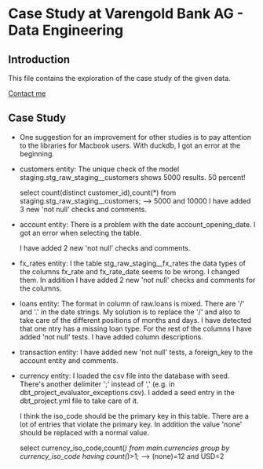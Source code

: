 # Case Study at Varengold Bank AG - Data Engineering

## Introduction
This file contains the exploration of the case study of the given data.

[Contact me](mailto:eddie.knuth@t-online.de)

## Case Study

- One suggestion for an improvement for other studies is to pay attention to the libraries for Macbook users. With duckdb, I got an error at the beginning.

- customers entity:
  The unique check of the model staging.stg_raw_staging__customers shows 5000 results. 50 percent!

  select count(distinct customer_id),count(*) from staging.stg_raw_staging__customers;
  --> 5000 and 10000
  I have added 3 new 'not null' checks and comments.

- account entity:
  There is a problem with the date account_opening_date. I got an error when selecting the table.

  I have added 2 new 'not null' checks and comments.

- fx_rates entity:
  I the table stg_raw_staging__fx_rates the data types of the columns fx_rate and fx_rate_date seems to be wrong. I changed them. 
  In addition I have added 2 new 'not null' checks and comments for the columns.

- loans entity:
  The format in column of raw.loans is mixed. There are '/' and '.' in the date strings. My solution is to replace the '/' and also to take care of the different positions of months and days.
  I have detected that one ntry has a missing loan type. For the rest of the columns I have added 'not null' tests.
  I have added column descriptions.

- transaction entity:
  I have added new 'not null' tests, a foreign_key to the account entity and comments.

- currency entity:
  I loaded the csv file into the database with seed.
  There's another delimiter ';' instead of ',' (e.g. in dbt_project_evaluator_exceptions.csv). I added a seed entry in the dbt_project.yml file to take care of it.

  I think the iso_code should be the primary key in this table. There are a lot of entries that violate the primary key. In addition the value 'none' should be replaced 
  with a normal value.

  select currency_iso_code,count(*) from main.currencies group by currency_iso_code having count(*)>1;
  --> (none)=12 and USD=2
